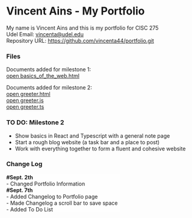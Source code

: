 # Vincent Ains - My Portfolio
My name is Vincent Ains and this is my portfolio for CISC 275 <br>
Udel Email: vincenta@udel.edu <br>
Repository URL: <a href="https://github.com/vincenta44/portfolio.git">https://github.com/vincenta44/portfolio.git</a> 
<style>
  .log {
        background-color: rgba(255, 255, 255, 0.829);
        width: 60%;
        height: 100px;
        overflow: scroll;
      }
</style>
<h3>Files</h3>
<p>Documents added for milestone 1:<br>
<a href="basics_of_the_web.html">open basics_of_the_web.html</a>
<p>Documents added for milestone 2:<br>
<a href="greeter-tutorial/greeter.html">open greeter.html</a><br>
<a href="greeter-tutorial/greeter.js">open greeter.js</a><br>
<a href="greeter-tutorial/greeter.ts">open greeter.ts</a>
 </p>

<h3>TO DO: Milestone 2</h3>
<ul>
  <li>Show basics in React and Typescript with a general note page</li>
  <li>Start a rough blog website (a task bar and a place to post)</li>
  <li>Work with everything together to form a fluent and cohesive website </li>
</ul>

<h3> Change Log </h3>
<div class="log">
<strong>#Sept. 2th</strong>
  <br>- Changed Portfolio Information
<br><strong>#Sept. 7th</strong>
  <br>- Added Changelog to Portfolio page
  <br>- Made Changelog a scroll bar to save space
  <br>- Added To Do List
  <br>- Added tasks to do on TO DO list
<br><strong>#Sept. 9th</strong>
  <br>- Added basics_of_the_web.html to repository
  <br>- Added the link to basics_of_the_web.html available for download on portfolio page
  <br><strong>#Sept. 13th</strong>
  <br>- Added react_typescript.html file to repository
  <br>- Added greeter_tutorial folder with files
  <br>- Compiled greeter.ts and made greeter.js in greeter_tutorial folder
<br><strong>#Sept. 14th</strong>
  <br>- Added personal touches to the greeter tutorial for typescript
<br><strong>#Sept. 15th</strong>
  <br>- Added greeter tutorial to portfolio page  
  
</div>
